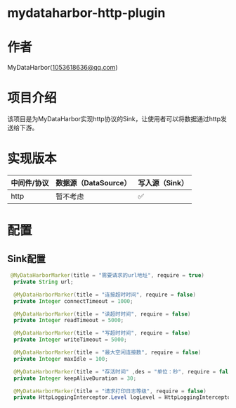 # mydataharbor-http-plugin
# 作者

MyDataHarbor([1053618636@qq.com](mailto:1053618636@qq.com))

# 项目介绍

该项目是为MyDataHarbor实现http协议的Sink，让使用者可以将数据通过http发送给下游。

# 实现版本

| 中间件/协议 | 数据源（DataSource） | 写入源（Sink） |
| ----------- | -------------------- | -------------- |
| http        | 暂不考虑             | ✅              |

# 配置

## Sink配置

```java
 @MyDataHarborMarker(title = "需要请求的url地址", require = true)
  private String url;

  @MyDataHarborMarker(title = "连接超时时间", require = false)
  private Integer connectTimeout = 1000;

  @MyDataHarborMarker(title = "读超时时间", require = false)
  private Integer readTimeout = 5000;

  @MyDataHarborMarker(title = "写超时时间", require = false)
  private Integer writeTimeout = 5000;

  @MyDataHarborMarker(title = "最大空闲连接数", require = false)
  private Integer maxIdle = 100;

  @MyDataHarborMarker(title = "存活时间" ,des = "单位：秒", require = false)
  private Integer keepAliveDuration = 30;

  @MyDataHarborMarker(title = "请求打印日志等级", require = false)
  private HttpLoggingInterceptor.Level logLevel = HttpLoggingInterceptor.Level.BASIC;
```

